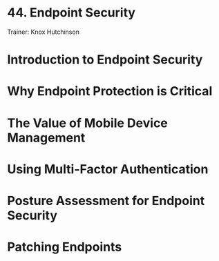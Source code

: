 # 44. Endpoint Security

Trainer: Knox Hutchinson


# Introduction to Endpoint Security




# Why Endpoint Protection is Critical




# The Value of Mobile Device Management




# Using Multi-Factor Authentication




# Posture Assessment for Endpoint Security




# Patching Endpoints



